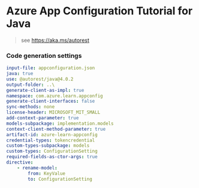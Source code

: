 # Azure App Configuration Tutorial for Java

> see https://aka.ms/autorest

### Code generation settings
``` yaml
input-file: appconfiguration.json
java: true
use: @autorest/java@4.0.2
output-folder: ..\
generate-client-as-impl: true
namespace: com.azure.learn.appconfig
generate-client-interfaces: false
sync-methods: none
license-header: MICROSOFT_MIT_SMALL
add-context-parameter: true
models-subpackage: implementation.models
context-client-method-parameter: true
artifact-id: azure-learn-appconfig
credential-types: tokencredential
custom-types-subpackage: models
custom-types: ConfigurationSetting
required-fields-as-ctor-args: true
directive:
    - rename-model:
        from: KeyValue
        to: ConfigurationSetting
```
